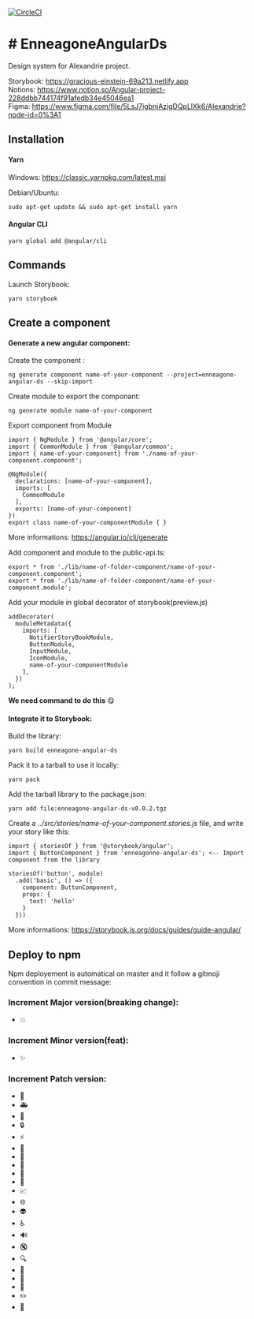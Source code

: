 [![CircleCI](https://circleci.com/gh/enneagone/enneagone-angular-ds.svg?style=svg)](https://circleci.com/gh/enneagone/enneagone-angular-ds)

# # EnneagoneAngularDs

Design system for Alexandrie project.

Storybook: https://gracious-einstein-69a213.netlify.app  
Notions: https://www.notion.so/Angular-project-228ddbb744174f91afedb34e45046ea1  
Figma: https://www.figma.com/file/5LsJ7igbnjAzjgDQpLlXk6/Alexandrie?node-id=0%3A1 

## Installation

#### Yarn  
Windows: 
https://classic.yarnpkg.com/latest.msi

Debian/Ubuntu:
```
sudo apt-get update && sudo apt-get install yarn
```

#### Angular CLI
```
yarn global add @angular/cli
```

## Commands

Launch Storybook:  

```
yarn storybook
```

## Create a component

#### Generate a new angular component:  

Create the component :
```
ng generate component name-of-your-component --project=enneagone-angular-ds --skip-import 
```

Create module to export the componant:

```
ng generate module name-of-your-component
```

Export component from Module

```
import { NgModule } from '@angular/core';
import { CommonModule } from '@angular/common';
import { name-of-your-component} from './name-of-your-component.component';

@NgModule({
  declarations: [name-of-your-component],
  imports: [
    CommonModule
  ],
  exports: [name-of-your-component]
})
export class name-of-your-componentModule { }

```

More informations: https://angular.io/cli/generate

Add component and module to the public-api.ts:
```
export * from './lib/name-of-folder-component/name-of-your-component.component';
export * from './lib/name-of-folder-component/name-of-your-component.module';
```

Add your module in global decorator of storybook(preview.js)
```
addDecorator(
  moduleMetadata({
    imports: [
      NotifierStoryBookModule,
      ButtonModule,
      InputModule,
      IconModule,
      name-of-your-componentModule
    ],
  })
);
```

**We need command to do this** 😋

#### Integrate it to Storybook:

Build the library:
```
yarn build enneagone-angular-ds
```

Pack it to a tarball to use it locally:
```
yarn pack
```

Add the tarball library to the package.json:
```
yarn add file:enneagone-angular-ds-v0.0.2.tgz
```

Create a *../src/stories/name-of-your-component.stories.js* file, and write your story like this:

```
import { storiesOf } from '@storybook/angular';
import { ButtonComponent } from 'enneagonne-angular-ds'; <-- Import component from the library

storiesOf('button', module)
  .add('basic', () => ({
    component: ButtonComponent,
    props: {
      text: 'hello'
    }
  }))
```

More informations: https://storybook.js.org/docs/guides/guide-angular/

## Deploy to npm

Npm deployement is automatical on master and it follow a gitmoji convention in commit message:

### Increment Major version(breaking change):

* :boom:

### Increment Minor version(feat):

* :sparkles:

### Increment Patch version:

* :bug:
* :ambulance:
* :lipstick:
* :lock:
* :zap:
* :apple:
* :penguin:
* :checkered_flag:
* :robot:
* :green_apple:
* :chart_with_upwards_trend:
* :globe_with_meridians:
* :alien:
* :wheelchair:
* :loud_sound:
* :mute:
* :mag:
* :children_crossing:
* :speech_balloon:
* :iphone:
* :pencil2:
* :bento:

